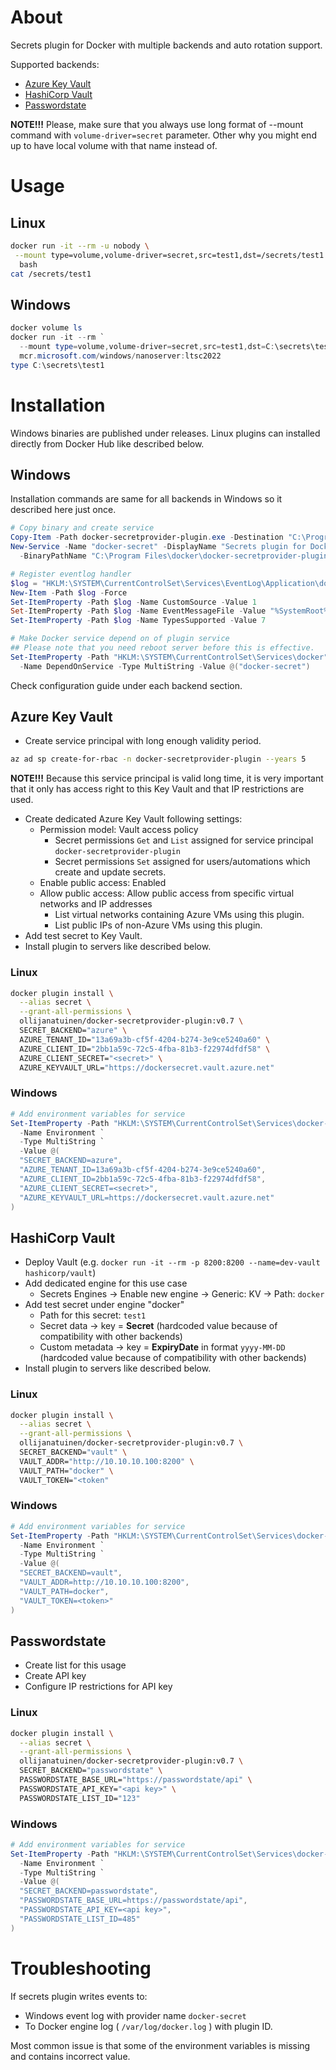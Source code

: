 # About
Secrets plugin for Docker with multiple backends and auto rotation support.

Supported backends:
* [Azure Key Vault](https://azure.microsoft.com/en-us/products/key-vault/)
* [HashiCorp Vault](https://www.hashicorp.com/en/products/vault)
* [Passwordstate](https://www.clickstudios.com.au/passwordstate.aspx)

**NOTE!!!** Please, make sure that you always use long format of --mount command with `volume-driver=secret` parameter.
Other why you might end up to have local volume with that name instead of.

# Usage
## Linux
```bash
docker run -it --rm -u nobody \
 --mount type=volume,volume-driver=secret,src=test1,dst=/secrets/test1 \
  bash
cat /secrets/test1
```

## Windows
```powershell
docker volume ls
docker run -it --rm `
  --mount type=volume,volume-driver=secret,src=test1,dst=C:\secrets\test1 `
  mcr.microsoft.com/windows/nanoserver:ltsc2022
type C:\secrets\test1
```

# Installation
Windows binaries are published under releases. Linux plugins can installed directly from Docker Hub like described below.

## Windows
Installation commands are same for all backends in Windows so it described here just once.
```powershell
# Copy binary and create service
Copy-Item -Path docker-secretprovider-plugin.exe -Destination "C:\Program Files\docker"
New-Service -Name "docker-secret" -DisplayName "Secrets plugin for Docker" `
  -BinaryPathName "C:\Program Files\docker\docker-secretprovider-plugin.exe" -StartupType Automatic

# Register eventlog handler
$log = "HKLM:\SYSTEM\CurrentControlSet\Services\EventLog\Application\docker-secret"
New-Item -Path $log -Force
Set-ItemProperty -Path $log -Name CustomSource -Value 1
Set-ItemProperty -Path $log -Name EventMessageFile -Value "%SystemRoot%\System32\EventCreate.exe"
Set-ItemProperty -Path $log -Name TypesSupported -Value 7

# Make Docker service depend on of plugin service
## Please note that you need reboot server before this is effective.
Set-ItemProperty -Path "HKLM:\SYSTEM\CurrentControlSet\Services\docker" `
  -Name DependOnService -Type MultiString -Value @("docker-secret")
```
Check configuration guide under each backend section.


## Azure Key Vault
* Create service principal with long enough validity period.
```bash
az ad sp create-for-rbac -n docker-secretprovider-plugin --years 5
```
**NOTE!!!** Because this service principal is valid long time, it is very important that it only has access right to this Key Vault and that IP restrictions are used.

* Create dedicated Azure Key Vault following settings:
  * Permission model: Vault access policy
    * Secret permissions `Get` and `List` assigned for service principal `docker-secretprovider-plugin`
    * Secret permissions `Set` assigned for users/automations which create and update secrets.
  * Enable public access: Enabled
  * Allow public access: Allow public access from specific virtual networks and IP addresses
    * List virtual networks containing Azure VMs using this plugin.
    * List public IPs of non-Azure VMs using this plugin.
* Add test secret to Key Vault.
* Install plugin to servers like described below.

### Linux
```bash
docker plugin install \
  --alias secret \
  --grant-all-permissions \
  ollijanatuinen/docker-secretprovider-plugin:v0.7 \
  SECRET_BACKEND="azure" \
  AZURE_TENANT_ID="13a69a3b-cf5f-4204-b274-3e9ce5240a60" \
  AZURE_CLIENT_ID="2bb1a59c-72c5-4fba-81b3-f22974dfdf58" \
  AZURE_CLIENT_SECRET="<secret>" \
  AZURE_KEYVAULT_URL="https://dockersecret.vault.azure.net"
```

### Windows
```powershell
# Add environment variables for service
Set-ItemProperty -Path "HKLM:\SYSTEM\CurrentControlSet\Services\docker-secret" `
  -Name Environment `
  -Type MultiString `
  -Value @(
  "SECRET_BACKEND=azure",
  "AZURE_TENANT_ID=13a69a3b-cf5f-4204-b274-3e9ce5240a60",
  "AZURE_CLIENT_ID=2bb1a59c-72c5-4fba-81b3-f22974dfdf58",
  "AZURE_CLIENT_SECRET=<secret>",
  "AZURE_KEYVAULT_URL=https://dockersecret.vault.azure.net"
)
```

## HashiCorp Vault
* Deploy Vault (e.g. `docker run -it --rm -p 8200:8200 --name=dev-vault hashicorp/vault`)
* Add dedicated engine for this use case
  * Secrets Engines -> Enable new engine -> Generic: KV -> Path: `docker`
* Add test secret under engine "docker"
  * Path for this secret: `test1`
  * Secret data -> key = **Secret** (hardcoded value because of compatibility with other backends)
  * Custom metadata -> key = **ExpiryDate** in format `yyyy-MM-DD` (hardcoded value because of compatibility with other backends)
* Install plugin to servers like described below.

### Linux
```bash
docker plugin install \
  --alias secret \
  --grant-all-permissions \
  ollijanatuinen/docker-secretprovider-plugin:v0.7 \
  SECRET_BACKEND="vault" \
  VAULT_ADDR="http://10.10.10.100:8200" \
  VAULT_PATH="docker" \
  VAULT_TOKEN="<token"
```

### Windows
```powershell
# Add environment variables for service
Set-ItemProperty -Path "HKLM:\SYSTEM\CurrentControlSet\Services\docker-secret" `
  -Name Environment `
  -Type MultiString `
  -Value @(
  "SECRET_BACKEND=vault",
  "VAULT_ADDR=http://10.10.10.100:8200",
  "VAULT_PATH=docker",
  "VAULT_TOKEN=<token>"
)
```


## Passwordstate
* Create list for this usage
* Create API key
* Configure IP restrictions for API key

### Linux
```bash
docker plugin install \
  --alias secret \
  --grant-all-permissions \
  ollijanatuinen/docker-secretprovider-plugin:v0.7 \
  SECRET_BACKEND="passwordstate" \
  PASSWORDSTATE_BASE_URL="https://passwordstate/api" \
  PASSWORDSTATE_API_KEY="<api key>" \
  PASSWORDSTATE_LIST_ID="123"
```

### Windows
```powershell
# Add environment variables for service
Set-ItemProperty -Path "HKLM:\SYSTEM\CurrentControlSet\Services\docker-secret" `
  -Name Environment `
  -Type MultiString `
  -Value @(
  "SECRET_BACKEND=passwordstate",
  "PASSWORDSTATE_BASE_URL=https://passwordstate/api",
  "PASSWORDSTATE_API_KEY=<api key>",
  "PASSWORDSTATE_LIST_ID=485"
)
```

# Troubleshooting
If secrets plugin writes events to:
* Windows event log with provider name `docker-secret`
* To Docker engine log ( `/var/log/docker.log` ) with plugin ID.

Most common issue is that some of the environment variables is missing and contains incorrect value.
